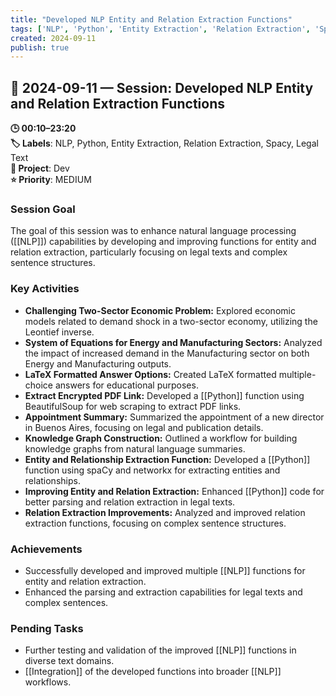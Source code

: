 ```yaml
---
title: "Developed NLP Entity and Relation Extraction Functions"
tags: ['NLP', 'Python', 'Entity Extraction', 'Relation Extraction', 'Spacy', 'Legal Text']
created: 2024-09-11
publish: true
---
```


## 📅 2024-09-11 — Session: Developed NLP Entity and Relation Extraction Functions

**🕒 00:10–23:20**  
**🏷️ Labels**: NLP, Python, Entity Extraction, Relation Extraction, Spacy, Legal Text  
**📂 Project**: Dev  
**⭐ Priority**: MEDIUM  


### Session Goal
The goal of this session was to enhance natural language processing ([[NLP]]) capabilities by developing and improving functions for entity and relation extraction, particularly focusing on legal texts and complex sentence structures.

### Key Activities
- **Challenging Two-Sector Economic Problem:** Explored economic models related to demand shock in a two-sector economy, utilizing the Leontief inverse.
- **System of Equations for Energy and Manufacturing Sectors:** Analyzed the impact of increased demand in the Manufacturing sector on both Energy and Manufacturing outputs.
- **LaTeX Formatted Answer Options:** Created LaTeX formatted multiple-choice answers for educational purposes.
- **Extract Encrypted PDF Link:** Developed a [[Python]] function using BeautifulSoup for web scraping to extract PDF links.
- **Appointment Summary:** Summarized the appointment of a new director in Buenos Aires, focusing on legal and publication details.
- **Knowledge Graph Construction:** Outlined a workflow for building knowledge graphs from natural language summaries.
- **Entity and Relationship Extraction Function:** Developed a [[Python]] function using spaCy and networkx for extracting entities and relationships.
- **Improving Entity and Relation Extraction:** Enhanced [[Python]] code for better parsing and relation extraction in legal texts.
- **Relation Extraction Improvements:** Analyzed and improved relation extraction functions, focusing on complex sentence structures.

### Achievements
- Successfully developed and improved multiple [[NLP]] functions for entity and relation extraction.
- Enhanced the parsing and extraction capabilities for legal texts and complex sentences.

### Pending Tasks
- Further testing and validation of the improved [[NLP]] functions in diverse text domains.
- [[Integration]] of the developed functions into broader [[NLP]] workflows.
